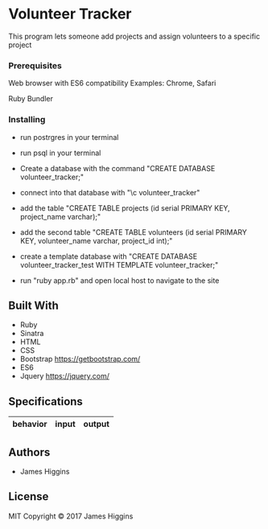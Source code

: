 # Volunteer Tracker

This program lets someone add projects and assign volunteers to a specific project

### Prerequisites

Web browser with ES6 compatibility
Examples: Chrome, Safari

Ruby
Bundler

### Installing
* run postrgres in your terminal
* run psql in your terminal
* Create a database with the command "CREATE DATABASE volunteer_tracker;"
* connect into that database with "\c volunteer_tracker"
* add the table "CREATE TABLE projects (id serial PRIMARY KEY, project_name varchar);"
* add the second table "CREATE TABLE volunteers (id serial PRIMARY KEY, volunteer_name varchar, project_id int);"
* create a template database with "CREATE DATABASE volunteer_tracker_test WITH TEMPLATE volunteer_tracker;"

* run "ruby app.rb" and open local host to navigate to the site



## Built With

* Ruby
* Sinatra
* HTML
* CSS
* Bootstrap https://getbootstrap.com/
* ES6
* Jquery https://jquery.com/

## Specifications

| behavior |  input   |  output  |
|----------|:--------:|:--------:|
<!--SPECS GO HERE-->

## Authors

* James Higgins

## License

MIT Copyright © 2017 James Higgins
